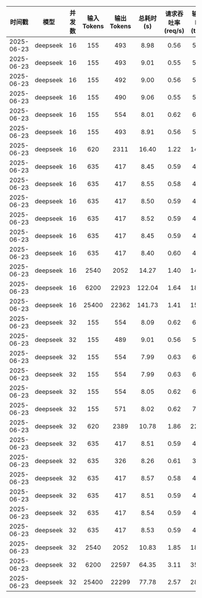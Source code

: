 | 时间戳 | 模型 | 并发数 | 输入Tokens | 输出Tokens | 总耗时(s) | 请求吞吐率 (req/s) | 输出吞吐率 (tok/s) | 总吞吐率 (tok/s) | 平均TTFT(ms) | P99_TTFT(ms) |
|:--------:|:------:|:------:|:-----------:|:------------:|:---------:|:------------------:|:------------------:|:----------------:|:-------------:|:-------------:|
| 2025-06-23 | deepseek | 16 | 155 | 493 | 8.98 | 0.56 | 54.91 | 72.17 | 167.39 | 168.80 |
| 2025-06-23 | deepseek | 16 | 155 | 493 | 9.01 | 0.55 | 54.72 | 71.92 | 165.12 | 166.68 |
| 2025-06-23 | deepseek | 16 | 155 | 492 | 9.00 | 0.56 | 54.70 | 71.93 | 162.63 | 163.82 |
| 2025-06-23 | deepseek | 16 | 155 | 490 | 9.06 | 0.55 | 54.09 | 71.20 | 170.29 | 171.23 |
| 2025-06-23 | deepseek | 16 | 155 | 554 | 8.01 | 0.62 | 69.15 | 88.50 | 167.47 | 168.73 |
| 2025-06-23 | deepseek | 16 | 155 | 493 | 8.91 | 0.56 | 55.36 | 72.77 | 164.50 | 165.74 |
| 2025-06-23 | deepseek | 16 | 620 | 2311 | 16.40 | 1.22 | 140.92 | 178.72 | 270.14 | 307.57 |
| 2025-06-23 | deepseek | 16 | 635 | 417 | 8.45 | 0.59 | 49.35 | 124.50 | 426.00 | 427.05 |
| 2025-06-23 | deepseek | 16 | 635 | 417 | 8.55 | 0.58 | 48.79 | 123.08 | 425.06 | 426.09 |
| 2025-06-23 | deepseek | 16 | 635 | 417 | 8.50 | 0.59 | 49.05 | 123.74 | 424.62 | 425.80 |
| 2025-06-23 | deepseek | 16 | 635 | 417 | 8.52 | 0.59 | 48.94 | 123.46 | 425.40 | 426.46 |
| 2025-06-23 | deepseek | 16 | 635 | 417 | 8.45 | 0.59 | 49.38 | 124.56 | 424.33 | 425.55 |
| 2025-06-23 | deepseek | 16 | 635 | 417 | 8.40 | 0.60 | 49.65 | 125.25 | 422.93 | 423.99 |
| 2025-06-23 | deepseek | 16 | 2540 | 2052 | 14.27 | 1.40 | 143.82 | 321.84 | 674.03 | 831.52 |
| 2025-06-23 | deepseek | 16 | 6200 | 22923 | 122.04 | 1.64 | 187.83 | 238.63 | 176.01 | 339.98 |
| 2025-06-23 | deepseek | 16 | 25400 | 22362 | 141.73 | 1.41 | 157.78 | 337.00 | 432.39 | 3775.73 |
| 2025-06-23 | deepseek | 32 | 155 | 554 | 8.09 | 0.62 | 68.47 | 87.62 | 167.48 | 168.78 |
| 2025-06-23 | deepseek | 32 | 155 | 489 | 9.01 | 0.56 | 54.28 | 71.49 | 162.91 | 164.36 |
| 2025-06-23 | deepseek | 32 | 155 | 554 | 7.99 | 0.63 | 69.32 | 88.72 | 166.71 | 167.60 |
| 2025-06-23 | deepseek | 32 | 155 | 554 | 7.99 | 0.63 | 69.34 | 88.74 | 166.82 | 168.30 |
| 2025-06-23 | deepseek | 32 | 155 | 554 | 8.05 | 0.62 | 68.80 | 88.05 | 166.22 | 167.31 |
| 2025-06-23 | deepseek | 32 | 155 | 571 | 8.02 | 0.62 | 71.20 | 90.52 | 168.76 | 169.77 |
| 2025-06-23 | deepseek | 32 | 620 | 2389 | 10.78 | 1.86 | 221.60 | 279.11 | 405.56 | 451.52 |
| 2025-06-23 | deepseek | 32 | 635 | 417 | 8.51 | 0.59 | 48.98 | 123.56 | 424.44 | 425.68 |
| 2025-06-23 | deepseek | 32 | 635 | 326 | 8.26 | 0.61 | 39.47 | 116.35 | 435.96 | 437.11 |
| 2025-06-23 | deepseek | 32 | 635 | 417 | 8.57 | 0.58 | 48.64 | 122.72 | 424.81 | 426.21 |
| 2025-06-23 | deepseek | 32 | 635 | 417 | 8.51 | 0.59 | 49.00 | 123.63 | 426.86 | 427.70 |
| 2025-06-23 | deepseek | 32 | 635 | 417 | 8.54 | 0.59 | 48.80 | 123.11 | 424.26 | 425.57 |
| 2025-06-23 | deepseek | 32 | 635 | 417 | 8.53 | 0.59 | 48.86 | 123.27 | 430.33 | 431.69 |
| 2025-06-23 | deepseek | 32 | 2540 | 2052 | 10.83 | 1.85 | 189.56 | 424.19 | 905.92 | 982.02 |
| 2025-06-23 | deepseek | 32 | 6200 | 22597 | 64.35 | 3.11 | 351.16 | 447.51 | 249.29 | 500.96 |
| 2025-06-23 | deepseek | 32 | 25400 | 22299 | 77.78 | 2.57 | 286.71 | 613.29 | 635.32 | 1484.13 |
